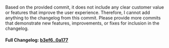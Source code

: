 Based on the provided commit, it does not include any clear customer value or features that improve the user experience. Therefore, I cannot add anything to the changelog from this commit. Please provide more commits that demonstrate new features, improvements, or fixes for inclusion in the changelog.

#### **Full Changelog:** [b3ef6..0a177](https://github.com/mediar-ai/skyprompt/compare/b3ef6..0a177)

